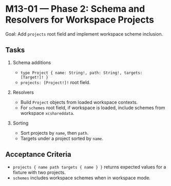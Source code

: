 # M13-01 — Phase 2: Schema and Resolvers for Workspace Projects

Goal: Add `projects` root field and implement workspace scheme inclusion.

## Tasks

1) Schema additions
   - `type Project { name: String!, path: String!, targets: [Target!]! }`
   - `projects: [Project!]!` root field.

2) Resolvers
   - Build `Project` objects from loaded workspace contexts.
   - For `schemes` root field, if workspace is loaded, include schemes from workspace `xcshareddata`.

3) Sorting
   - Sort projects by `name`, then `path`.
   - Targets under a project sorted by `name`.

## Acceptance Criteria

- `projects { name path targets { name } }` returns expected values for a fixture with two projects.
- `schemes` includes workspace schemes when in workspace mode.

